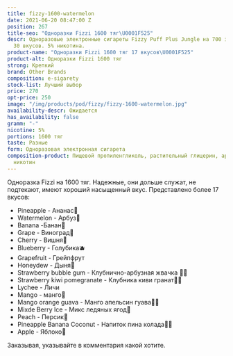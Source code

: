 ```yaml
---
title: fizzy-1600-watermelon
date: 2021-06-20 08:47:00 Z
position: 267
title-seo: "Одноразки Fizzi 1600 тяг\U0001F525"
descr: Одноразовые электронные сигареты Fizzy Puff Plus Jungle на 700 затяжек. Более
  30 вкусов. 5% никотина.
product-name: "Одноразки Fizzi 1600 тяг 17 вкусов\U0001F525"
product-alt: Одноразки Fizzi 1600 тяг
strong: Крепкий
brand: Other Brands
composition: e-sigarety
stock-list: Лучший выбор
price: 270
opt-price: 250
image: "/img/products/pod/fizzy/fizzy-1600-watermelon.jpg"
availability-descr: Ожидается
has_availability: false
gramm: "-"
nicotine: 5%
portions: 1600 тяг
taste: Разные
form: Одноразовая электронная сигарета
composition-product: Пищевой пропиленгликоль, растительный глицерин, ароматизатор,
  никотин
---
```


Одноразка Fizzi на 1600 тяг. 
Надежные, они дольше служат, не подтекают, имеют хороший насыщенный вкус.
Представлено более 17 вкусов:
<ul>
	<li>Pineapple - Ананас🍍</li>
	<li>Watermelon - Арбуз🍉</li>
	<li>Banana -Банан🍌</li>
	<li>Grape - Виноград🍇</li>
	<li>Cherry - Вишня🍒</li>
	<li>Blueberry - Голубика🫐</li>
	<li>Grapefruit - Грейпфрут</li>
	<li>Honeydew - Дыня🍈</li>
	<li>Strawberry bubble gum - Клубнично-арбузная жвачка 🍓🍉 </li>
	<li> Strawberry kiwi pomegranate - Клубника киви гранат🍓🥝</li>
	<li>Lychee - Личи</li>
	<li>Mango - манго🥭</li>
	<li>Mango orange guava - Манго апельсин гуава🥭🍊</li>
	<li>Mixde Berry Ice - Микс ледяных ягод🍇</li>
	<li>Peach - Персик🍑</li>
	<li>Pineapple Banana Coconut - Напиток пина колада🥥🍍</li>
	<li>Apple - Яблоко🍏</li>
</ul>

Заказывая, указывайте в комментария какой хотите.